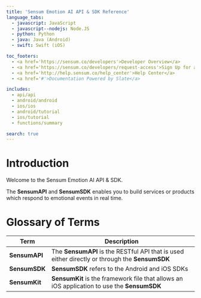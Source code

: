 ```yaml
---
title: 'Sensum Emotion AI API & SDK Reference'
language_tabs:
  - javascript: JavaScript
  - javascript--nodejs: Node.JS
  - python: Python
  - java: Java (Android)
  - swift: Swift (iOS)

toc_footers:
  - <a href='https://sensum.co/developers'>Developer Overview</a>
  - <a href='https://sensum.co/developers/request-access'>Sign Up for a Developer Key</a>
  - <a href='http://help.sensum.co/help_center'>Help Center</a>
  - <a href='#'>Documentation Powered by Slate</a>

includes:
  - api/api
  - android/android
  - ios/ios
  - android/tutorial
  - ios/tutorial
  - functions/summary

search: true
---
```


# Introduction

Welcome to the Sensum Emotion AI API & SDK.

The **SensumAPI** and **SensumSDK** enables you to build services or products which respond to emotional events in real time.

# Glossary of Terms

|Term|Description|
|----|-----------|
|**SensumAPI**|The **SensumAPI** is the RESTful API that is used either directly or through the **SensumSDK**|
|**SensumSDK**|**SensumSDK** refers to the Android and iOS SDKs|
|**SensumKit**|**SensumKit** is the framework file that allows an iOS application to use the **SensumSDK**|

